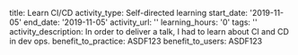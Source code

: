 title: Learn CI/CD
activity_type: Self-directed learning
start_date: '2019-11-05'
end_date: '2019-11-05'
activity_url: ''
learning_hours: '0'
tags: ''
activity_description: In order to deliver a talk, I had to learn about CI and CD in
  dev ops.
benefit_to_practice: ASDF123
benefit_to_users: ASDF123
